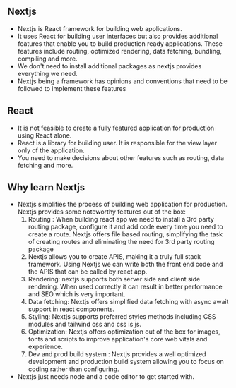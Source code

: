 ## Nextjs

- Nextjs is React framework for building web applications.
- It uses React for building user interfaces but also provides additional features that enable you to build production ready applications. These features include routing, optimized rendering, data fetching, bundling, compiling and more.
- We don't need to install additional packages as nextjs provides everything we need.
- Nextjs being a framework has opinions and conventions that need to be followed to implement these features

## React

- It is not feasible to create a fully featured application for production using React alone.
- React is a library for building user. It is responsible for the view layer only of the application.
- You need to make decisions about other features such as routing, data fetching and more.

## Why learn Nextjs

- Nextjs simplifies the process of building web application for production. Nextjs provides some noteworthy features out of the box:
  1. Routing : When building react app we need to install a 3rd party routing package, configure it and add code every time you need to create a route. Nextjs offers file based routing, simplifying the task of creating routes and eliminating the need for 3rd party routing package
  2. Nextjs allows you to create APIS, making it a truly full stack framework. Using Nextjs we can write both the front end code and the APIS that can be called by react app.
  3. Rendering: nextjs supports both server side and client side rendering. When used correctly it can result in better performance and SEO which is very important.
  4. Data fetching: Nextjs offers simplified data fetching with async await support in react components.
  5. Styling: Nextjs supports preferred styles methods including CSS modules and tailwind css and css is js.
  6. Optimization: Nextjs offers optimization out of the box for images, fonts and scripts to improve application's core web vitals and experience.
  7. Dev and prod build system : Nextjs provides a well optimized development and production build system allowing you to focus on coding rather than configuring.
- Nextjs just needs node and a code editor to get started with.

